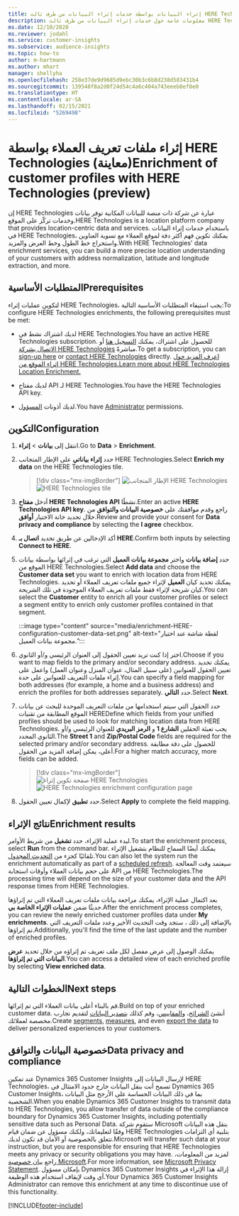 ```yaml
---
title: إثراء البيانات بواسطة خدمات إثراء البيانات من طرف ثالث HERE Technologies
description: معلومات عامة حول خدمات إثراء البيانات من طرف ثالث HERE Technologies.
ms.date: 12/10/2020
ms.reviewer: jodahl
ms.service: customer-insights
ms.subservice: audience-insights
ms.topic: how-to
author: m-hartmann
ms.author: mhart
manager: shellyha
ms.openlocfilehash: 258e37de9d9685d9ebc30b3c6b8d238d583431b4
ms.sourcegitcommit: 139548f8a2d0f24d54c4a6c404a743eeeb8ef8e0
ms.translationtype: HT
ms.contentlocale: ar-SA
ms.lasthandoff: 02/15/2021
ms.locfileid: "5269498"
---
```

# <a name="enrichment-of-customer-profiles-with-here-technologies-preview"></a><span data-ttu-id="a1ba3-103">إثراء ملفات تعريف العملاء بواسطة HERE Technologies (معاينة)</span><span class="sxs-lookup"><span data-stu-id="a1ba3-103">Enrichment of customer profiles with HERE Technologies (preview)</span></span>

<span data-ttu-id="a1ba3-104">إن HERE Technologies عبارة عن شركة ذات منصة للبيانات المكانية توفر بيانات وخدمات تركّز على الموقع.</span><span class="sxs-lookup"><span data-stu-id="a1ba3-104">HERE Technologies is a location platform company that provides location-centric data and services.</span></span> <span data-ttu-id="a1ba3-105">باستخدام خدمات إثراء البيانات في HERE Technologies، يمكنك تكوين فهم أكثر دفة لموقع العملاء مع تسوية العناوين واستخراج خط الطول وخط العرض والمزيد.</span><span class="sxs-lookup"><span data-stu-id="a1ba3-105">With HERE Technologies' data enrichment services, you can build a more precise location understanding of your customers with address normalization, latitude and longitude extraction, and more.</span></span>

## <a name="prerequisites"></a><span data-ttu-id="a1ba3-106">المتطلبات الأساسية</span><span class="sxs-lookup"><span data-stu-id="a1ba3-106">Prerequisites</span></span>

<span data-ttu-id="a1ba3-107">لتكوين عمليات إثراء HERE Technologies، يجب استيفاء المتطلبات الأساسية التالية:</span><span class="sxs-lookup"><span data-stu-id="a1ba3-107">To configure HERE Technologies enrichments, the following prerequisites must be met:</span></span>

- <span data-ttu-id="a1ba3-108">لديك اشتراك نشط في HERE Technologies.</span><span class="sxs-lookup"><span data-stu-id="a1ba3-108">You have an active HERE Technologies subscription.</span></span> <span data-ttu-id="a1ba3-109">للحصول على اشتراك، يمكنك [التسجيل هنا](https://developer.here.com/sign-up?utm_medium=referral&utm_source=Microsoft-Dynamics-CI&create=Freemium-Basic) أو [الاتصال بشركة HERE Technologies](https://developer.here.com/help?utm_medium=referral&utm_source=Microsoft-Dynamics-CI#how-can-we-help-you) مباشرةً.</span><span class="sxs-lookup"><span data-stu-id="a1ba3-109">To get a subscription, you can [sign-up here](https://developer.here.com/sign-up?utm_medium=referral&utm_source=Microsoft-Dynamics-CI&create=Freemium-Basic) or [contact HERE Technologies](https://developer.here.com/help?utm_medium=referral&utm_source=Microsoft-Dynamics-CI#how-can-we-help-you) directly.</span></span> [<span data-ttu-id="a1ba3-110">اعرف المزيد حول إثراء الموقع من HERE Technologies.</span><span class="sxs-lookup"><span data-stu-id="a1ba3-110">Learn more about HERE Technologies Location Enrichment.</span></span>](https://developer.here.com/location-enrichment?cid=Dev-MicrosoftDynamics-DB-0-Dev-&utm_source=MicrosoftDynamics&utm_medium=referral&utm_campaign=Online_Dev_ReferralMicrosoft)

- <span data-ttu-id="a1ba3-111">لديك مفتاح API لـ HERE Technologies.</span><span class="sxs-lookup"><span data-stu-id="a1ba3-111">You have the HERE Technologies API key.</span></span>

- <span data-ttu-id="a1ba3-112">لديك أذونات [المسؤول](permissions.md#administrator).</span><span class="sxs-lookup"><span data-stu-id="a1ba3-112">You have [Administrator](permissions.md#administrator) permissions.</span></span>

## <a name="configuration"></a><span data-ttu-id="a1ba3-113">التكوين</span><span class="sxs-lookup"><span data-stu-id="a1ba3-113">Configuration</span></span>

1. <span data-ttu-id="a1ba3-114">انتقل إلى **بيانات** > **إثراء**.</span><span class="sxs-lookup"><span data-stu-id="a1ba3-114">Go to **Data** > **Enrichment**.</span></span>

1. <span data-ttu-id="a1ba3-115">حدد **إثراء بياناتي** على الإطار المتجانب HERE Technologies‬.</span><span class="sxs-lookup"><span data-stu-id="a1ba3-115">Select **Enrich my data** on the HERE Technologies tile.</span></span>

   > [!div class="mx-imgBorder"]
   > <span data-ttu-id="a1ba3-116">![الإطار المتجانب HERE Technologies](media/HERE-tile.png "الإطار المتجانب HERE Technologies")</span><span class="sxs-lookup"><span data-stu-id="a1ba3-116">![HERE Technologies tile](media/HERE-tile.png "HERE Technologies tile")</span></span>

1. <span data-ttu-id="a1ba3-117">أدخل **مفتاح HERE Technologies API** نشطًا.</span><span class="sxs-lookup"><span data-stu-id="a1ba3-117">Enter an active **HERE Technologies API key**.</span></span> <span data-ttu-id="a1ba3-118">راجع وقدم موافقتك على **خصوصية البيانات والتوافق‬** من خلال تحديد خانة الاختيار **أوافق**.</span><span class="sxs-lookup"><span data-stu-id="a1ba3-118">Review and provide your consent for **Data privacy and compliance** by selecting the **I agree** checkbox.</span></span> 

1. <span data-ttu-id="a1ba3-119">أكد الإدخالين عن طريق تحديد **اتصال بـ HERE**.</span><span class="sxs-lookup"><span data-stu-id="a1ba3-119">Confirm both inputs by selecting **Connect to HERE**.</span></span>

1.  <span data-ttu-id="a1ba3-120">حدد **إضافة بيانات** واختر **مجموعة بيانات العميل** التي ترغب في إثرائها بواسطة بيانات الموقع من HERE Technologies.</span><span class="sxs-lookup"><span data-stu-id="a1ba3-120">Select **Add data** and choose the **Customer data set** you want to enrich with location data from HERE Technologies.</span></span> <span data-ttu-id="a1ba3-121">يمكنك تحديد كيان **العميل** لإثراء جميع ملفات تعريف العملاء أو تحديد كيان شريحة لإثراء فقط ملفات تعريف العملاء الموجودة في تلك الشريحة.</span><span class="sxs-lookup"><span data-stu-id="a1ba3-121">You can select the **Customer** entity to enrich all your customer profiles or select a segment entity to enrich only customer profiles contained in that segment.</span></span>

    :::image type="content" source="media/enrichment-HERE-configuration-customer-data-set.png" alt-text="لقطة شاشة عند اختيار مجموعة بيانات العميل.":::

1. <span data-ttu-id="a1ba3-123">اختر إذا كنت تريد تعيين الحقول إلى العنوان الرئيسي و/أو الثانوي.</span><span class="sxs-lookup"><span data-stu-id="a1ba3-123">Choose if you want to map fields to the primary and/or secondary address.</span></span> <span data-ttu-id="a1ba3-124">يمكنك تحديد تعيين الحقول للعنوانين (على سبيل المثال، عنوان المنزل وعنوان العمل) واعمل على إثراء ملفات التعريف للعنوانين على حدة.</span><span class="sxs-lookup"><span data-stu-id="a1ba3-124">You can specify a field mapping for both addresses (for example, a home and a business address) and enrich the profiles for both addresses separately.</span></span> <span data-ttu-id="a1ba3-125">حدد **التالي**.</span><span class="sxs-lookup"><span data-stu-id="a1ba3-125">Select **Next**.</span></span>

1. <span data-ttu-id="a1ba3-126">حدد الحقول التي سيتم استخدامها من ملفات التعريف الموحدة للبحث عن بيانات الموقع المطابقة من تقنيات HERE</span><span class="sxs-lookup"><span data-stu-id="a1ba3-126">Define which fields from your unified profiles should be used to look for matching location data from HERE Technologies.</span></span> <span data-ttu-id="a1ba3-127">يجب تعبئة الحقلين **الشارع 1** و **الرمز البريدي** للعنوان الرئيسي و/أو الثانوي المحدد.‬</span><span class="sxs-lookup"><span data-stu-id="a1ba3-127">The **Street 1** and **Zip/Postal Code** fields are required for the selected primary and/or secondary address.</span></span> <span data-ttu-id="a1ba3-128">للحصول على دقة مطابقة أعلى، يمكن إضافة المزيد من الحقول.</span><span class="sxs-lookup"><span data-stu-id="a1ba3-128">For a higher match accuracy, more fields can be added.</span></span>

   > [!div class="mx-imgBorder"]
   > <span data-ttu-id="a1ba3-129">![صفحة تكوين إثراء HERE Technologies](media/enrichment-HERE-configuration.png "صفحة تكوين إثراء HERE Technologies")</span><span class="sxs-lookup"><span data-stu-id="a1ba3-129">![HERE Technologies enrichment configuration page](media/enrichment-HERE-configuration.png "HERE Technologies enrichment configuration page")</span></span>

1. <span data-ttu-id="a1ba3-130">حدد **تطبيق** لإكمال تعيين الحقول.</span><span class="sxs-lookup"><span data-stu-id="a1ba3-130">Select **Apply** to complete the field mapping.</span></span>

## <a name="enrichment-results"></a><span data-ttu-id="a1ba3-131">نتائج الإثراء</span><span class="sxs-lookup"><span data-stu-id="a1ba3-131">Enrichment results</span></span>

<span data-ttu-id="a1ba3-132">لبدء عملية الإثراء، حدد **تشغيل** من شريط الأوامر.</span><span class="sxs-lookup"><span data-stu-id="a1ba3-132">To start the enrichment process, select **Run** from the command bar.</span></span> <span data-ttu-id="a1ba3-133">يمكنك أيضًا السماح للنظام بتشغيل الإثراء تلقائيًا كجزء من [التحديث المجدول](system.md#schedule-tab).</span><span class="sxs-lookup"><span data-stu-id="a1ba3-133">You can also let the system run the enrichment automatically as part of a [scheduled refresh](system.md#schedule-tab).</span></span> <span data-ttu-id="a1ba3-134">سيعتمد وقت المعالجة على حجم بيانات العملاء وأوقات استجابة API من HERE Technologies.</span><span class="sxs-lookup"><span data-stu-id="a1ba3-134">The processing time will depend on the size of your customer data and the API response times from HERE Technologies.</span></span>

<span data-ttu-id="a1ba3-135">بعد اكتمال عملية الإثراء، يمكنك مراجعة بيانات ملفات تعريف العملاء التي تم إثراؤها حديثًا ضمن **عمليات الإثراء الخاصة بي**.</span><span class="sxs-lookup"><span data-stu-id="a1ba3-135">After the enrichment process completes, you can review the newly enriched customer profiles data under **My enrichments**.</span></span> <span data-ttu-id="a1ba3-136">بالإضافة إلى ذلك ، ستجد وقت التحديث الأخير وعدد ملفات التعريف التي تم إثراؤها.</span><span class="sxs-lookup"><span data-stu-id="a1ba3-136">Additionally, you'll find the time of the last update and the number of enriched profiles.</span></span>

<span data-ttu-id="a1ba3-137">يمكنك الوصول إلى عرض مفصل لكل ملف تعريف تم إثراؤه من خلال تحديد **عرض البيانات التي تم إثراؤها**.</span><span class="sxs-lookup"><span data-stu-id="a1ba3-137">You can access a detailed view of each enriched profile by selecting **View enriched data**.</span></span>

## <a name="next-steps"></a><span data-ttu-id="a1ba3-138">الخطوات التالية</span><span class="sxs-lookup"><span data-stu-id="a1ba3-138">Next steps</span></span>

<span data-ttu-id="a1ba3-139">قم بالبناء أعلى بيانات العملاء التي تم إثرائها.</span><span class="sxs-lookup"><span data-stu-id="a1ba3-139">Build on top of your enriched customer data.</span></span> <span data-ttu-id="a1ba3-140">أنشئ [الشرائح](segments.md)، و[المقاييس](measures.md)، وقم كذلك [بتصدير البيانات](export-destinations.md) لتقديم تجارب مخصصة لعملائك.</span><span class="sxs-lookup"><span data-stu-id="a1ba3-140">Create [segments](segments.md), [measures](measures.md), and even [export the data](export-destinations.md) to deliver personalized experiences to your customers.</span></span>

## <a name="data-privacy-and-compliance"></a><span data-ttu-id="a1ba3-141">خصوصية البيانات والتوافق</span><span class="sxs-lookup"><span data-stu-id="a1ba3-141">Data privacy and compliance</span></span>

<span data-ttu-id="a1ba3-142">عند تمكين Dynamics 365 Customer Insights لإرسال البيانات إلى HERE Technologies، تسمح أنت بنقل البيانات خارج حدود الامتثال في Dynamics 365 Customer Insights، بما في ذلك البيانات الحساسة على الأرجح مثل البيانات الشخصية.</span><span class="sxs-lookup"><span data-stu-id="a1ba3-142">When you enable Dynamics 365 Customer Insights to transmit data to HERE Technologies, you allow transfer of data outside of the compliance boundary for Dynamics 365 Customer Insights, including potentially sensitive data such as Personal Data.</span></span> <span data-ttu-id="a1ba3-143">ستقوم شركة Microsoft بنقل هذه البيانات وفقًا لتعليماتك، ولكنك مسؤول عن ضمان قيام HERE Technologies بتلبية أي التزامات تتعلق بالخصوصية أو الأمان قد تكون لديك.</span><span class="sxs-lookup"><span data-stu-id="a1ba3-143">Microsoft will transfer such data at your instruction, but you are responsible for ensuring that HERE Technologies meets any privacy or security obligations you may have.</span></span> <span data-ttu-id="a1ba3-144">لمزيد من المعلومات، راجع [بيان خصوصية Microsoft](https://go.microsoft.com/fwlink/?linkid=396732).</span><span class="sxs-lookup"><span data-stu-id="a1ba3-144">For more information, see [Microsoft Privacy Statement](https://go.microsoft.com/fwlink/?linkid=396732).</span></span>
<span data-ttu-id="a1ba3-145">بإمكان مسؤول Dynamics 365 Customer Insights إزالة هذا الإثراء في أي وقت لإيقاف استخدام هذه الوظيفة.</span><span class="sxs-lookup"><span data-stu-id="a1ba3-145">Your Dynamics 365 Customer Insights Administrator can remove this enrichment at any time to discontinue use of this functionality.</span></span>


[!INCLUDE[footer-include](../includes/footer-banner.md)]